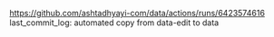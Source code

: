 https://github.com/ashtadhyayi-com/data/actions/runs/6423574616
last_commit_log: automated copy from data-edit to data